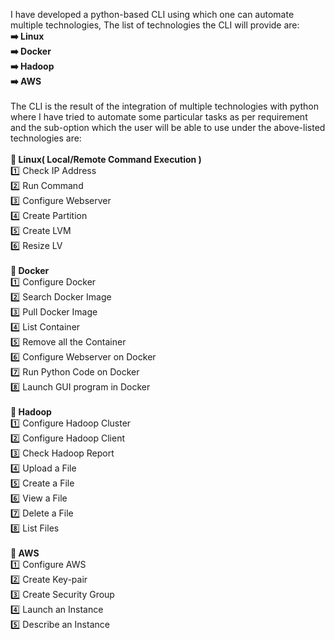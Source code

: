 

I have developed a python-based CLI using which one can automate multiple technologies, The list of technologies the CLI will provide are:<br />
<strong>➡️ Linux<br /></strong>
<strong>➡️ Docker<br /></strong>
<strong>➡️ Hadoop<br /></strong>
<strong>➡️ AWS<br /></strong>
<br />
The CLI is the result of the integration of multiple technologies with python where I have tried to automate some particular tasks as per requirement and the sub-option which the user will be able to use under the above-listed technologies are:<br />
<br />
<strong>🔰 Linux( Local/Remote Command Execution )<br /></strong>
        1️⃣ Check IP Address<br />
        2️⃣ Run Command<br />
        3️⃣ Configure Webserver<br />
        4️⃣ Create Partition<br />
        5️⃣ Create LVM<br />
        6️⃣ Resize LV<br />
<br />
<strong>🔰 Docker<br /></strong>
        1️⃣ Configure Docker<br />
        2️⃣ Search Docker Image<br />
        3️⃣ Pull Docker Image<br />
        4️⃣ List Container<br />
        5️⃣ Remove all the Container<br />
        6️⃣ Configure Webserver on Docker<br />
        7️⃣ Run Python Code on Docker<br />
        8️⃣ Launch GUI program in Docker<br />
<br />
<strong>🔰 Hadoop<br /></strong>
        1️⃣ Configure Hadoop Cluster<br />
        2️⃣ Configure Hadoop Client<br />
        3️⃣ Check Hadoop Report<br />
        4️⃣ Upload a File<br />
        5️⃣ Create a File<br />
        6️⃣ View a File<br />
        7️⃣ Delete a File<br />
        8️⃣ List Files<br />
<br />
<strong>🔰 AWS<br /></strong>
        1️⃣ Configure AWS<br />
        2️⃣ Create Key-pair<br />
        3️⃣ Create Security Group<br />
        4️⃣ Launch an Instance<br />
        5️⃣ Describe an Instance<br />
      

